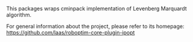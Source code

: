 This packages wraps cminpack implementation of Levenberg Marquardt algorithm.

For general information about the project, please refer to its
homepage: https://github.com/laas/roboptim-core-plugin-ipopt

